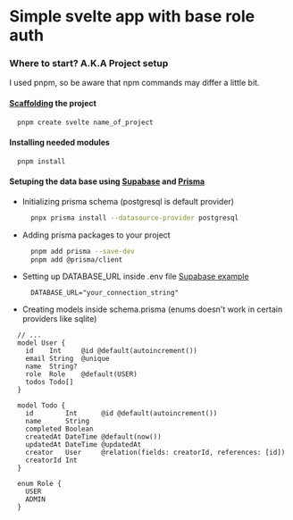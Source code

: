 # Simple svelte app with base role auth

### Where to start? A.K.A Project setup
I used pnpm, so be aware that npm commands may differ a little bit.

#### [Scaffolding](https://en.wikipedia.org/wiki/Scaffold_(programming)) the project
```bash
  pnpm create svelte name_of_project 
```

#### Installing needed modules
```bash
  pnpm install
```

#### Setuping the data base using [**Supabase**](https://supabase.com/) and [**Prisma**](https://www.prisma.io/)
- Initializing prisma schema (postgresql is default provider) 
  ```bash
    pnpx prisma install --datasource-provider postgresql
  ```

- Adding prisma packages to your project
  ```bash
    pnpm add prisma --save-dev
    pnpm add @prisma/client
  ```

- Setting up DATABASE_URL inside .env file [Supabase example](https://community.dronahq.com/t/connecting-to-a-supabase-database/980)
  ```env
    DATABASE_URL="your_connection_string"
  ```

- Creating models inside schema.prisma (enums doesn't work in certain providers like sqlite)

```prisma
  // ...
  model User {
    id    Int     @id @default(autoincrement())
    email String  @unique
    name  String?
    role  Role    @default(USER)
    todos Todo[]
  }

  model Todo {
    id        Int      @id @default(autoincrement())
    name      String
    completed Boolean
    createdAt DateTime @default(now())
    updatedAt DateTime @updatedAt
    creator   User     @relation(fields: creatorId, references: [id])
    creatorId Int
  }

  enum Role {
    USER
    ADMIN
  }
```




